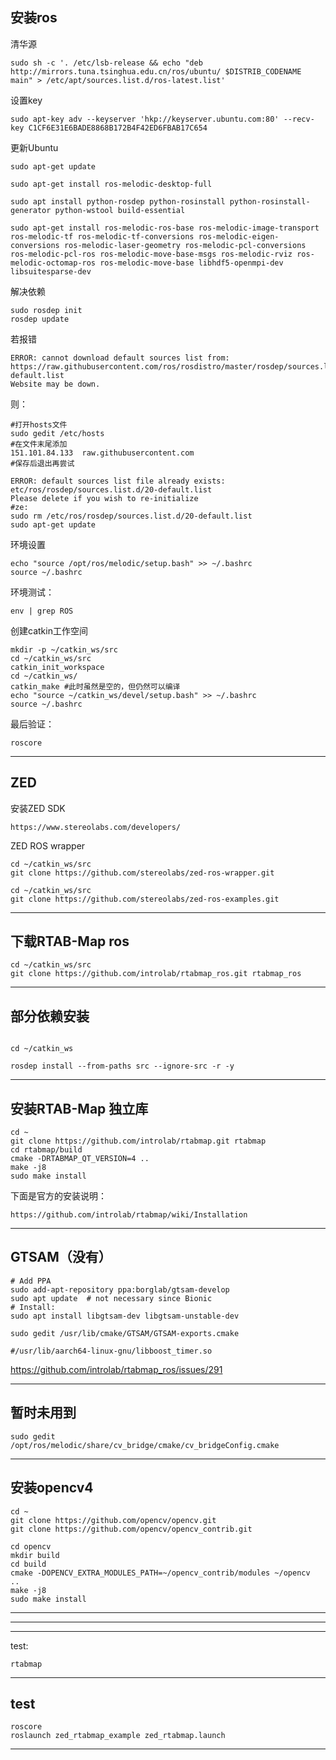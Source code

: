 ## 安装ros


清华源
```
sudo sh -c '. /etc/lsb-release && echo "deb http://mirrors.tuna.tsinghua.edu.cn/ros/ubuntu/ $DISTRIB_CODENAME main" > /etc/apt/sources.list.d/ros-latest.list'
```

设置key
```
sudo apt-key adv --keyserver 'hkp://keyserver.ubuntu.com:80' --recv-key C1CF6E31E6BADE8868B172B4F42ED6FBAB17C654
```

更新Ubuntu
```
sudo apt-get update
```


```
sudo apt-get install ros-melodic-desktop-full

sudo apt install python-rosdep python-rosinstall python-rosinstall-generator python-wstool build-essential

sudo apt-get install ros-melodic-ros-base ros-melodic-image-transport ros-melodic-tf ros-melodic-tf-conversions ros-melodic-eigen-conversions ros-melodic-laser-geometry ros-melodic-pcl-conversions ros-melodic-pcl-ros ros-melodic-move-base-msgs ros-melodic-rviz ros-melodic-octomap-ros ros-melodic-move-base libhdf5-openmpi-dev libsuitesparse-dev
```

解决依赖
```
sudo rosdep init
rosdep update
```

若报错
```
ERROR: cannot download default sources list from:
https://raw.githubusercontent.com/ros/rosdistro/master/rosdep/sources.list.d/20-default.list
Website may be down.
```
则：
```
#打开hosts文件
sudo gedit /etc/hosts
#在文件末尾添加
151.101.84.133  raw.githubusercontent.com
#保存后退出再尝试
```

```
ERROR: default sources list file already exists:
etc/ros/rosdep/sources.list.d/20-default.list
Please delete if you wish to re-initialize
#ze:
sudo rm /etc/ros/rosdep/sources.list.d/20-default.list
sudo apt-get update
```

环境设置
```
echo "source /opt/ros/melodic/setup.bash" >> ~/.bashrc
source ~/.bashrc
```

环境测试：
```
env | grep ROS
```

创建catkin工作空间
```
mkdir -p ~/catkin_ws/src
cd ~/catkin_ws/src
catkin_init_workspace
cd ~/catkin_ws/
catkin_make #此时虽然是空的，但仍然可以编译
echo "source ~/catkin_ws/devel/setup.bash" >> ~/.bashrc
source ~/.bashrc

```

最后验证：
```
roscore
```
---

## ZED

安装ZED SDK
```
https://www.stereolabs.com/developers/
```

ZED ROS wrapper
```
cd ~/catkin_ws/src
git clone https://github.com/stereolabs/zed-ros-wrapper.git
```

```
cd ~/catkin_ws/src
git clone https://github.com/stereolabs/zed-ros-examples.git
```

---


## 下载RTAB-Map ros

```
cd ~/catkin_ws/src
git clone https://github.com/introlab/rtabmap_ros.git rtabmap_ros
```

---

## 部分依赖安装

```

cd ~/catkin_ws

rosdep install --from-paths src --ignore-src -r -y

```

---

## 安装RTAB-Map 独立库

```
cd ~
git clone https://github.com/introlab/rtabmap.git rtabmap
cd rtabmap/build
cmake -DRTABMAP_QT_VERSION=4 ..
make -j8
sudo make install
```

下面是官方的安装说明：
```
https://github.com/introlab/rtabmap/wiki/Installation
```
---

## GTSAM（没有）

```
# Add PPA
sudo add-apt-repository ppa:borglab/gtsam-develop
sudo apt update  # not necessary since Bionic
# Install:
sudo apt install libgtsam-dev libgtsam-unstable-dev
```

```
sudo gedit /usr/lib/cmake/GTSAM/GTSAM-exports.cmake

#/usr/lib/aarch64-linux-gnu/libboost_timer.so
```
https://github.com/introlab/rtabmap_ros/issues/291

---

## 暂时未用到

```
sudo gedit /opt/ros/melodic/share/cv_bridge/cmake/cv_bridgeConfig.cmake
```

---

## 安装opencv4

```
cd ~
git clone https://github.com/opencv/opencv.git
git clone https://github.com/opencv/opencv_contrib.git
```
```
cd opencv
mkdir build
cd build
cmake -DOPENCV_EXTRA_MODULES_PATH=~/opencv_contrib/modules ~/opencv  ..
make -j8
sudo make install

```
---



---

---

test:
```
rtabmap
```

---


## test

```
roscore
roslaunch zed_rtabmap_example zed_rtabmap.launch
```
---
